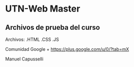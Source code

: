 # UTN-Web Master


Archivos de prueba del curso
-------

Archivos:
.HTML
.CSS
.JS

Comunidad Google + https://plus.google.com/u/0/?tab=mX

Manuel Capusselli
